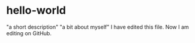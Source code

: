 # hello-world
"a short description"
"a bit about myself"
I have edited this file.
Now I am editing on GitHub.
